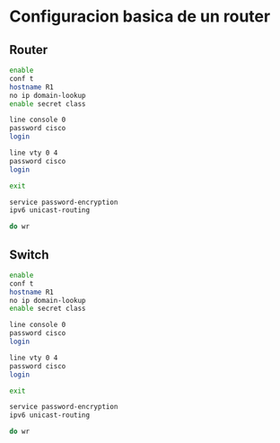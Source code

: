 # Configuracion basica de un router

## Router

```bash
enable
conf t
hostname R1
no ip domain-lookup
enable secret class

line console 0
password cisco
login

line vty 0 4
password cisco
login

exit

service password-encryption
ipv6 unicast-routing

do wr
```

## Switch

```bash
enable
conf t
hostname R1
no ip domain-lookup
enable secret class

line console 0
password cisco
login

line vty 0 4
password cisco
login

exit

service password-encryption
ipv6 unicast-routing

do wr
```
